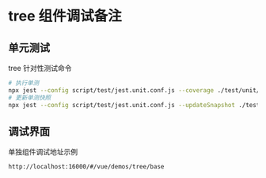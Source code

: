 # tree 组件调试备注

## 单元测试

tree 针对性测试命令

```bash
# 执行单测
npx jest --config script/test/jest.unit.conf.js --coverage ./test/unit/tree/
# 更新单测快照
npx jest --config script/test/jest.unit.conf.js --updateSnapshot ./test/unit/tree/
```

## 调试界面

单独组件调试地址示例

`http://localhost:16000/#/vue/demos/tree/base`

